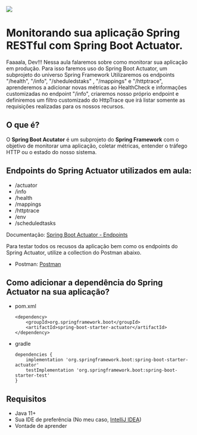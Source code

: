 <img src="https://storage.googleapis.com/golden-wind/experts-club/capa-github.svg" />

# Monitorando sua aplicação Spring RESTful com Spring Boot Actuator.

Faaaala, Dev!!! Nessa aula falaremos sobre como monitorar sua aplicação em produção. Para isso faremos uso do Spring
Boot Actuator, um subprojeto do universo Spring Framework Utilizaremos os endpoints "/health", "/info", "/sheduledstaks"
, "/mappings" e "/httptrace", aprenderemos a adicionar novas métricas ao HealthCheck e informações customizadas no
endpoint "/info", criaremos nosso próprio endpoint e definiremos um filtro customizado do HttpTrace que irá listar
somente as requisições realizadas para os nossos recursos.

## O que é?

O **Spring Boot Acutator** é um subprojeto do **Spring Framework** com o objetivo de monitorar uma aplicação, coletar
métricas, entender o tráfego HTTP ou o estado do nosso sistema.

## Endpoints do Spring Actuator utilizados em aula:

- /actuator
- /info
- /health
- /mappings
- /httptrace
- /env
- /scheduledtasks

Documentação: [Spring Boot Actuator - Endpoints](https://docs.spring.io/spring-boot/docs/current/reference/html/actuator.html#actuator.endpoints)

Para testar todos os recusos da aplicação bem como os endpoints do Spring Actuator, utilize a collection do Postman
abaixo.

- Postman: [Postman](https://www.getpostman.com/collections/7b7dc509c3a4b5e7f664)

## Como adicionar a dependência do Spring Actuator na sua aplicação?

- pom.xml
    ```
    <dependency>
        <groupId>org.springframework.boot</groupId>
        <artifactId>spring-boot-starter-actuator</artifactId>
    </dependency>
    ```

- gradle
    ```
    dependencies {
        implementation 'org.springframework.boot:spring-boot-starter-actuator'
        testImplementation 'org.springframework.boot:spring-boot-starter-test'
    }
    ```

## Requisitos

- Java 11+
- Sua IDE de preferência (No meu caso, [IntelliJ IDEA](https://www.jetbrains.com/pt-br/idea/))
- Vontade de aprender